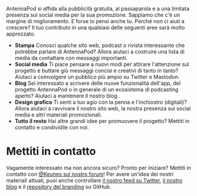 AntennaPod si affida alla pubblicità gratuita, al passaparola e a una limitata
presenza sui social media per la sua promozione. Sappiamo che c'è un margine di
miglioramento. E forse lo pensi anche tu. Perché non ci aiuti a crescere? Il tuo
contributo in una qualsiasi delle seguenti aree sarà molto apprezzato.

* **Stampa** Conosci qualche sito web, podcast o rivista interessante che
potrebbe parlare di AntennaPod? Allora aiutaci a costruire una lista di media da
contattare con messaggi importanti.
* **Social media** Ti piace pensare a nuovi modi per attirare l'attenzione sul
progetto e buttare giù messaggi concisi e creativi di tanto in tanto? Aiutaci a
coinvolgere un pubblico più ampio su Twitter e Mastodon.
* **Blog** Sei interessato a scrivere delle nuove funzionalità dell'app, del
progetto AntennaPod o in generale di un ecosistema di podcasting aperto? Aiutaci
a mantenere il nostro blog.
* **Design grafico** Ti senti a tuo agio con la penna e l'inchiostro (digitali)?
Allora aiutaci a ravvivare il nostro sito web, la nostra presenza sui social
media e altri materiali promozionali.
* **Tutto il resto** Hai altre grandi idee per promuovere il progetto? Mettiti
in contatto e condividile con noi.

# Mettiti in contatto

Vagamente interessato ma non ancora sicuro? Pronto per iniziare? Mettiti in
contatto con [@Keunes sul nostro forum](https://forum.antennapod.org/u/keunes)!
Per avere un'idea dei nostri materiali attuali, puoi anche controllare [il
nostro feed su Twitter](https://www.twitter.com/antennapod), [il nostro blog](/blog)
e il [repository del branding](https://github.com/AntennaPod/Branding) su
GitHub.
